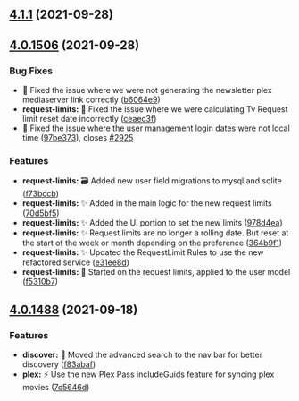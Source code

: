 ## [4.1.1](https://github.com/Ombi-app/Ombi/compare/v4.0.1506...v4.1.1) (2021-09-28)



## [4.0.1506](https://github.com/Ombi-app/Ombi/compare/v4.0.1499...v4.0.1506) (2021-09-28)


### Bug Fixes

* :bug: Fixed the issue where we were not generating the newsletter plex mediaserver link correctly ([b6064e9](https://github.com/Ombi-app/Ombi/commit/b6064e9308ee1218517f54d331c9bd7953ca631e))
* **request-limits:** :bug: Fixed the issue where we were calculating Tv Request limit reset date incorrectly ([ceaec3f](https://github.com/Ombi-app/Ombi/commit/ceaec3feb0c9fbdab48595d7e425930a39d87ad5))
* :bug: Fixed the issue where the user management login dates were not local time ([97be373](https://github.com/Ombi-app/Ombi/commit/97be3737700ed7b1ee915dbcd9f44103665d472c)), closes [#2925](https://github.com/Ombi-app/Ombi/issues/2925)


### Features

* **request-limits:** :card_file_box: Added new user field migrations to mysql and sqlite ([f73bccb](https://github.com/Ombi-app/Ombi/commit/f73bccbea759fb4aeadc32f94b1ef6c9aecc5e94))
* **request-limits:** :sparkles: Added in the main logic for the new request limits ([70d5bf5](https://github.com/Ombi-app/Ombi/commit/70d5bf52bff2e321fb1f3d00fd1cd1121a2717b7))
* **request-limits:** :sparkles: Added the UI portion to set the new limits ([978d4ea](https://github.com/Ombi-app/Ombi/commit/978d4ea33b32d5a8333c75e29d4cd702e434c5f0))
* **request-limits:** :sparkles: Request limits are no longer a rolling date. But reset at the start of the week or month depending on the preference ([364b9f1](https://github.com/Ombi-app/Ombi/commit/364b9f11afcd470cc2b112cf81cd840316ddc80e))
* **request-limits:** :sparkles: Updated the RequestLimit Rules to use the new refactored service ([e31ee8d](https://github.com/Ombi-app/Ombi/commit/e31ee8d89213a8fc179db56cc51d3f02648b51ec))
* **request-limits:** :tada: Started on the request limits, applied to the user model ([f5310b7](https://github.com/Ombi-app/Ombi/commit/f5310b786b43b3c00d392da977c2b3367a5e4e11))



## [4.0.1488](https://github.com/Ombi-app/Ombi/compare/v4.0.1487...v4.0.1488) (2021-09-18)


### Features

* **discover:** :lipstick: Moved the advanced search to the nav bar for better discovery ([f83abaf](https://github.com/Ombi-app/Ombi/commit/f83abafdd9fc416c8ca4d99a52b5fc94e0b781fd))
* **plex:** :zap: Use the new Plex Pass includeGuids feature for syncing plex movies ([7c5646d](https://github.com/Ombi-app/Ombi/commit/7c5646d416372983ac8996b1a6539e671db18c86))



